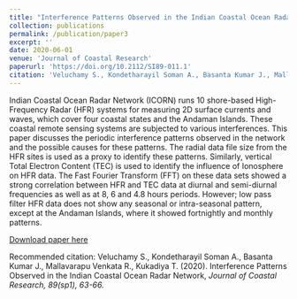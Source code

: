 ```yaml
---
title: "Interference Patterns Observed in the Indian Coastal Ocean Radar Network"
collection: publications
permalink: /publication/paper3
excerpt: ''
date: 2020-06-01
venue: 'Journal of Coastal Research'
paperurl: 'https://doi.org/10.2112/SI89-011.1'
citation: 'Veluchamy S., Kondetharayil Soman A., Basanta Kumar J., Mallavarapu Venkata R., Kukadiya T. (2020). Interference Patterns Observed in the Indian Coastal Ocean Radar Network, Journal of Coastal Research, 89(sp1), 63-66'
---
```

Indian Coastal Ocean Radar Network (ICORN) runs 10 shore-based High-Frequency Radar (HFR) systems for measuring 2D surface currents and waves, which cover four coastal states and the Andaman Islands. These coastal remote sensing systems are subjected to various interferences. This paper discusses the periodic interference patterns observed in the network and the possible causes for these patterns. The radial data file size from the HFR sites is used as a proxy to identify these patterns. Similarly, vertical Total Electron Content (TEC) is used to identify the influence of Ionosphere on HFR data. The Fast Fourier Transform (FFT) on these data sets showed a strong correlation between HFR and TEC data at diurnal and semi-diurnal frequencies as well as at 8, 6 and 4.8 hours periods. However; low pass filter HFR data does not show any seasonal or intra-seasonal pattern, except at the Andaman Islands, where it showed fortnightly and monthly patterns.

[Download paper here](https://doi.org/10.2112/SI89-011.1)

Recommended citation: Veluchamy S., Kondetharayil Soman A., Basanta Kumar J., Mallavarapu Venkata R., Kukadiya T. (2020). Interference Patterns Observed in the Indian Coastal Ocean Radar Network, <i>Journal of Coastal Research<i>, 89(sp1), 63-66.

